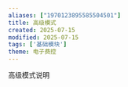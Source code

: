 ```yaml
---
aliases: ["1970123895585504501"]
title: 高级模式
created: 2025-07-15
modified: 2025-07-15
tags: ['基础模块']
theme: 电子费控
---
```


高级模式说明